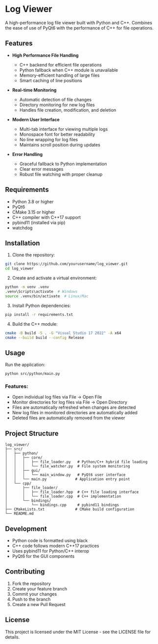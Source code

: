 # Log Viewer

A high-performance log file viewer built with Python and C++. Combines the ease of use of PyQt6 with the performance of C++ for file operations.

## Features

- **High Performance File Handling**
  - C++ backend for efficient file operations
  - Python fallback when C++ module is unavailable
  - Memory-efficient handling of large files
  - Smart caching of line positions

- **Real-time Monitoring**
  - Automatic detection of file changes
  - Directory monitoring for new log files
  - Handles file creation, modification, and deletion

- **Modern User Interface**
  - Multi-tab interface for viewing multiple logs
  - Monospace font for better readability
  - No line wrapping for log files
  - Maintains scroll position during updates

- **Error Handling**
  - Graceful fallback to Python implementation
  - Clear error messages
  - Robust file watching with proper cleanup

## Requirements

- Python 3.8 or higher
- PyQt6
- CMake 3.15 or higher
- C++ compiler with C++17 support
- pybind11 (installed via pip)
- watchdog

## Installation

1. Clone the repository:
```bash
git clone https://github.com/yourusername/log_viewer.git
cd log_viewer
```

2. Create and activate a virtual environment:
```bash
python -m venv .venv
.venv\Scripts\activate  # Windows
source .venv/bin/activate  # Linux/Mac
```

3. Install Python dependencies:
```bash
pip install -r requirements.txt
```

4. Build the C++ module:
```bash
cmake -B build -S . -G "Visual Studio 17 2022" -A x64
cmake --build build --config Release
```

## Usage

Run the application:
```bash
python src/python/main.py
```

### Features:
- Open individual log files via File -> Open File
- Monitor directories for log files via File -> Open Directory
- Files are automatically refreshed when changes are detected
- New log files in monitored directories are automatically added
- Deleted files are automatically removed from the viewer

## Project Structure

```
log_viewer/
├── src/
│   ├── python/
│   │   ├── core/
│   │   │   ├── file_loader.py   # Python/C++ hybrid file loading
│   │   │   └── file_watcher.py  # File system monitoring
│   │   ├── gui/
│   │   │   └── main_window.py   # PyQt6 user interface
│   │   └── main.py             # Application entry point
│   └── cpp/
│       ├── file_loader/
│       │   ├── file_loader.hpp  # C++ file loading interface
│       │   └── file_loader.cpp  # C++ implementation
│       └── bindings/
│           └── bindings.cpp     # pybind11 bindings
├── CMakeLists.txt              # CMake build configuration
└── README.md
```

## Development

- Python code is formatted using black
- C++ code follows modern C++17 practices
- Uses pybind11 for Python/C++ interop
- PyQt6 for the GUI components

## Contributing

1. Fork the repository
2. Create your feature branch
3. Commit your changes
4. Push to the branch
5. Create a new Pull Request

## License

This project is licensed under the MIT License - see the LICENSE file for details.